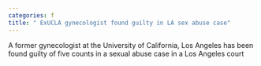 ```yaml
---
categories: f
title: " ExUCLA gynecologist found guilty in LA sex abuse case"
---
```

A former gynecologist at the University of California, Los Angeles has been found guilty of five counts in a sexual abuse case in a Los Angeles court